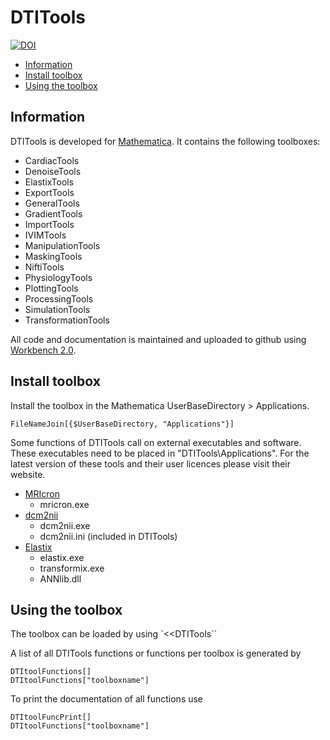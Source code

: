 # DTITools

[![DOI](https://zenodo.org/badge/22486/mfroeling/DTITools.svg)](https://zenodo.org/badge/latestdoi/22486/mfroeling/DTITools)


* [Information](#information)
* [Install toolbox](#install-toolbox)
* [Using the toolbox](#using-the-toolbox)

## Information

DTITools is developed for [Mathematica](https://www.wolfram.com/mathematica/).
It contains the following toolboxes:

- CardiacTools
- DenoiseTools
- ElastixTools
- ExportTools
- GeneralTools
- GradientTools
- ImportTools
- IVIMTools
- ManipulationTools
- MaskingTools
- NiftiTools
- PhysiologyTools
- PlottingTools
- ProcessingTools
- SimulationTools
- TransformationTools

All code and documentation is maintained and uploaded to github using [Workbench 2.0](https://www.wolfram.com/products/workbench/).

## Install toolbox

Install the toolbox in the Mathematica UserBaseDirectory > Applications.

	FileNameJoin[{$UserBaseDirectory, "Applications"}]


Some functions of DTITools call on external executables and software.
These executables need to be placed in "DTITools\Applications".
For the latest version of these tools and their user licences please visit their website.

* [MRIcron](https://www.nitrc.org/projects/mricron/)
	* mricron.exe
* [dcm2nii](https://www.nitrc.org/projects/dcm2nii/)
	* dcm2nii.exe
	* dcm2nii.ini (included in DTITools)
* [Elastix](http://elastix.isi.uu.nl/)
	* elastix.exe
	* transformix.exe
	* ANNlib.dll

## Using the toolbox

The toolbox can be loaded by using `<<DTITools``

A list of all DTITools functions or functions per toolbox is generated by 

	DTItoolFunctions[]
	DTItoolFunctions["toolboxname"]
	
To print the documentation of all functions use

	DTItoolFuncPrint[]
	DTItoolFunctions["toolboxname"]
	